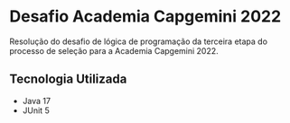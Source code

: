 # Desafio Academia Capgemini 2022
Resolução do desafio de lógica de programação da terceira etapa do processo de seleção para a Academia Capgemini 2022.

## Tecnologia Utilizada
- Java 17
- JUnit 5
